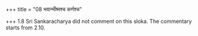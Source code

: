 +++
title = "08 भवान्भीष्मश्च कर्णश्च"

+++
1.8 Sri Sankaracharya did not comment on this sloka. The commentary
starts from 2.10.
